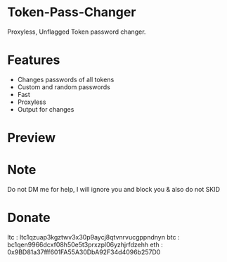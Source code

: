 # Token-Pass-Changer 
Proxyless, Unflagged Token password changer.

# Features
- Changes passwords of all tokens
- Custom and random passwords
- Fast
- Proxyless
- Output for changes

# Preview 



# Note 
Do not DM me for help, I will ignore you and block you & also do not SKID

# Donate 
ltc : ltc1qzuap3kgztwv3x30p9aycj8qtvnrvucgppndnyn
btc : bc1qen9966dcxf08h50e5t3prxzpl06yzhjrfdzehh
eth : 0x9BD81a37fff601FA55A30DbA92F34d4096b257D0
